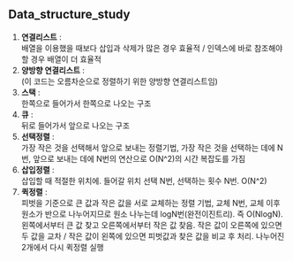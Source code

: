 ## Data_structure_study

1. **연결리스트** :  
배열을 이용했을 때보다 삽입과 삭제가 많은 경우 효율적 / 인덱스에 바로 참조해야할 경우 배열이 더 효율적
2. **양방향 연결리스트** :  
(이 코드는 오름차순으로 정렬하기 위한 양방향 연결리스트임)
3. **스택** :  
한쪽으로 들어가서 한쪽으로 나오는 구조
4. **큐** :  
뒤로 들어가서 앞으로 나오는 구조
5. **선택정렬** :  
가장 작은 것을 선택해서 앞으로 보내는 정렬기법, 가장 작은 것을 선택하는 데에 N번, 앞으로 보내는 데에 N번의 연산으로 O(N^2)의 시간 복잡도를 가짐
5. **삽입정렬** :  
삽입할 때 적절한 위치에. 들어갈 위치 선택 N번, 선택하는 횟수 N번. O(N^2)
7. **퀵정렬** :  
피벗을 기준으로 큰 값과 작은 값을 서로 교체하는 정렬 기법, 교체 N번, 교체 이후 원소가 반으로 나누어지므로 원소 나누는데 logN번(완전이진트리). 즉 O(NlogN).
왼쪽에서부터 큰 값 찾고 오른쪽에서부터 작은 값 찾음. 작은 값이 오른쪽에 있으면 두 값을 교차 / 작은 값이 왼쪽에 있으면 피벗값과 찾은 값을 비교 후 처리. 나누어진 2개에서 다시 퀵정렬 실행
